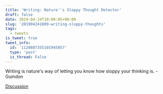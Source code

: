 ```yaml
---
title: 'Writing: Nature''s Sloppy Thought Detector'
draft: false
date: 2019-04-24T10:09:05+00:00
slug: '201904241009-writing-sloppy-thoughts'
tags:
  - tweets
is_tweet: true
tweet_info:
  id: '1120887355101945857'
  type: 'post'
  is_thread: False
---
```




Writing is nature's way of letting you know how sloppy your thinking is.
-Guindon

[Discussion](https://x.com/sytelus/status/1120887355101945857)
